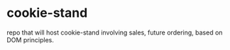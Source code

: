 # cookie-stand
repo that will host cookie-stand involving sales, future ordering, based on DOM principles.
